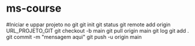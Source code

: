 # ms-course

#Iniciar e uppar projeto no git
git init
git status
git remote add origin URL_PROJETO_GIT
git checkout -b main
git pull origin main
git log
git add .
git commit -m "mensagem aqui"
git push -u origin main